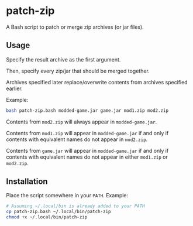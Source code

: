 # patch-zip

A Bash script to patch or merge zip archives (or jar files).


## Usage

Specify the result archive as the first argument.

Then, specify every zip/jar that should be merged together.

Archives specified later replace/overwrite contents from archives specified earlier.

Example:

```bash
bash patch-zip.bash modded-game.jar game.jar mod1.zip mod2.zip
```

Contents from `mod2.zip` will always appear in `modded-game.jar`.

Contents from `mod1.zip` will appear in `modded-game.jar` if and only if contents with equivalent names do not appear in `mod2.zip`.

Contents from `game.jar` will appear in `modded-game.jar` if and only if contents with equivalent names do not appear in either `mod1.zip` or `mod2.zip`.


## Installation

Place the script somewhere in your `PATH`. Example:

```bash
# Assuming ~/.local/bin is already added to your PATH
cp patch-zip.bash ~/.local/bin/patch-zip
chmod +x ~/.local/bin/patch-zip
```

